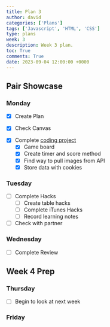 ```yaml
---
title: Plan 3
author: david
categories: ['Plans']
tags: ['Javascript', 'HTML', 'CSS']
type: plans
week: 3
description: Week 3 plan.
toc: True
comments: True
date: 2023-09-04 12:00:00 +0000
---
```


## Pair Showcase

### Monday

- [x] Create Plan
 + [x] Check Canvas
- [x] Complete [coding project](https://github.com/CSA-Tri-1/CSATri1/issues/7)
  + [x] Game board
  + [x] Create timer and score method
  + [x] Find way to pull images from API
  + [x] Store data with cookies

### Tuesday

- [ ] Complete Hacks
  + [ ] Create table hacks
  + [ ] Complete iTunes Hacks
  + [ ] Record learning notes
- [ ] Check with partner

### Wednesday

- [ ] Complete Review

## Week 4 Prep

### Thursday

- [ ] Begin to look at next week

### Friday

